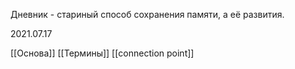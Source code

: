 Дневник - стариный способ сохранения памяти, а её развития.

2021.07.17 

[[Основа]] [[Термины]] [[connection point]]